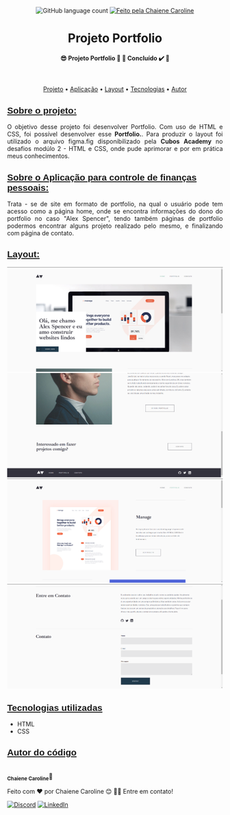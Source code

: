 <p align="center">
 <img alt="GitHub language count" src="https://img.shields.io/badge/Linguagens-2-%237519C1">
   <a href="https://github.com/ChaiCaroline">
    <img alt="Feito pela Chaiene Caroline" src="https://img.shields.io/badge/feito%20por-Chaiene-%237519C1">
    </a>
   
  
  </p>

<h1 align='center'>Projeto Portfolio</h1>

<h4 align="center"> 
	 😎 Projeto Portfolio 🖤 🤩 Concluído ✔️ 🚀 
</h4>
<br>
 <p align="center">
 <a href="#projeto">Projeto</a> •
 <a href="#aplicacao">Aplicação</a> • 
 <a href="#imagem">Layout</a> • 
 <a href="#tecnologia">Tecnologias</a> • 
 <a href="#autor">Autor</a>
</p>


<a href='#projeto'><h2 style="font-family: sans-serif;">Sobre o projeto:</h2></a>

<p style="text-align: justify;">
    O objetivo desse projeto foi desenvolver Portfolio. Com uso de HTML e CSS, foi possível desenvolver esse <strong >Portfolio.</strong>. Para produzir o layout foi utilizado o arquivo figma.fig disponibilizado pela <strong >Cubos Academy</strong> no desafios modúlo 2 - HTML e CSS, onde pude aprimorar e por em prática meus conhecimentos.
</p>

<a href='#aplicacao'><h2 style="font-family: sans-serif;">Sobre o Aplicação para controle de finanças pessoais:</h2></a>

<p style="text-align: justify;">
    Trata - se de site em formato de portfolio, na qual o usuário pode tem acesso como a página home, onde se encontra informações do dono do portfolio no caso "Alex Spencer", tendo também páginas de portfolio podermos encontrar alguns projeto realizado pelo mesmo, e finalizando com página de contato.
</p>

<a href='#imagem'><h2 style="font-family: sans-serif;">Layout:</h2></a>

<img src="./assets/image/Pagina%201.png" alt="Home">
<img src="./assets/image/Pagina%202.png" alt="About">
<img src="./assets/image/Pagina%204.png" alt="Portfolio">
<img src="./assets/image/Pagina%203.png" alt="Contato">

<a href='#tecnologia'><h2 style="font-family: sans-serif;">Tecnologias utilizadas</h2></a>

<ul>
    <li>HTML</li>
    <li>CSS</li>
</ul>

<a href='#autor'><h2 style="font-family: sans-serif;">Autor do código</h2></a>

 <img style="border-radius: 50%;" src="https://avatars.githubusercontent.com/u/117395143?v=4" width="100px;" alt=""/>
 <br />
 <sub><b>Chaiene Caroline</b></sub>👾


Feito com ❤️ por Chaiene Caroline 😊 👋🏽 Entre em contato!

[![Discord](https://img.shields.io/badge/Discord-%237289DA.svg?logo=discord&logoColor=white)](https://discord.gg/ChaieneCaroline#4535) [![LinkedIn](https://img.shields.io/badge/LinkedIn-%230077B5.svg?logo=linkedin&logoColor=white)](https://linkedin.com/in/chaiene-caroline) 

